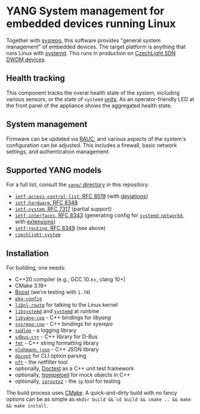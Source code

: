 # YANG System management for embedded devices running Linux

Together with [sysrepo](https://www.sysrepo.org/), this software provides "general system management" of embedded devices.
The target platform is anything that runs Linux with [systemd](https://systemd.io/).
This runs in production on [CzechLight SDN DWDM devices](https://czechlight.cesnet.cz/en/open-line-system/sdn-roadm).

## Health tracking

This component tracks the overal health state of the system, including various sensors, or the state of `systemd` [units](https://www.freedesktop.org/software/systemd/man/systemd.unit.html).
As an operator-friendly LED at the front panel of the appliance shows the aggregated health state.

## System management

Firmware can be updated via [RAUC](https://rauc.io/), and various aspects of the system's configuration can be adjusted.
This includes a firewall, basic network settings, and authentication management.

## Supported YANG models

For a full list, consult the [`yang/` directory](./yang/) in this repository.

- [`ietf-access-control-list`, RFC 8519](https://tools.ietf.org/html/rfc8519) (with [deviations](./yang/czechlight-firewall@2021-01-25.yang))
- [`ietf-hardware`, RFC 8348](https://tools.ietf.org/html/rfc8348)
- [`ietf-system`, RFC 7317](https://tools.ietf.org/html/rfc7317) (partial support)
- [`ietf-interfaces`, RFC 8343](https://tools.ietf.org/html/rfc8343) (generating config for [`systemd-networkd`](https://www.freedesktop.org/software/systemd/man/systemd.network.html), with [extensions](./yang/czechlight-network@2021-02-22.yang))
- [`ietf-routing`, RFC 8349](https://tools.ietf.org/html/rfc8349) (see above)
- [`czechlight-system`](./yang/czechlight-system@2022-07-08.yang)

## Installation

For building, one needs:

- C++20 compiler (e.g., GCC 10.x+, clang 10+)
- CMake 3.19+
- [Boost](https://www.boost.org/) (we're testing with `1.78`)
- [`pkg-config`](https://www.freedesktop.org/wiki/Software/pkg-config/)
- [`libnl-route`](http://www.infradead.org/~tgr/libnl/) for talking to the Linux kernel
- [`libsystemd`](https://www.freedesktop.org/software/systemd/man/libsystemd.html) and [`systemd`](https://www.freedesktop.org/wiki/Software/systemd/) at runtime
- [`libyang-cpp`](https://github.com/CESNET/libyang-cpp) - C++ bindings for *libyang*
- [`sysrepo-cpp`](https://github.com/sysrepo/sysrepo-cpp) - C++ bindings for *sysrepo*
- [`spdlog`](https://github.com/gabime/spdlog) - a logging library
- [`sdbus-c++`](https://github.com/Kistler-Group/sdbus-cpp) - C++ library for D-Bus
- [`fmt`](https://fmt.dev/) - C++ string formatting library
- [`nlohmann_json`](https://json.nlohmann.me/) - C++ JSON library
- [`docopt`](https://github.com/docopt/docopt.cpp) for CLI option parsing
- [`nft`](https://www.netfilter.org/projects/nftables/index.html) - the netfilter tool
- optionally, [Doctest](https://github.com/onqtam/doctest/) as a C++ unit test framework
- optionally, [trompeloeil](https://github.com/rollbear/trompeloeil) for mock objects in C++
- optionally, [`iproute2`](https://wiki.linuxfoundation.org/networking/iproute2) - the `ip` tool for testing

The build process uses [CMake](https://cmake.org/runningcmake/).
A quick-and-dirty build with no fancy options can be as simple as `mkdir build && cd build && cmake .. && make && make install`.
